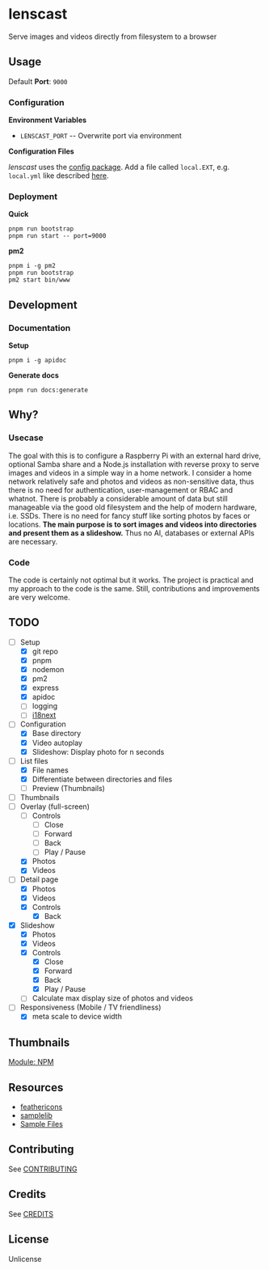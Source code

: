 # lenscast

Serve images and videos directly from filesystem to a browser

## Usage

Default **Port**: `9000`

### Configuration

**Environment Variables**

- `LENSCAST_PORT` -- Overwrite port via environment

**Configuration Files**

*lenscast* uses the [config package]().
Add a file called `local.EXT`, e.g. `local.yml` like described [here](https://github.com/node-config/node-config/wiki/Configuration-Files).

### Deployment

**Quick**

```
pnpm run bootstrap
pnpm run start -- port=9000
```

**pm2**

```
pnpm i -g pm2
pnpm run bootstrap
pm2 start bin/www
```

## Development

### Documentation

**Setup**

```
pnpm i -g apidoc
```

**Generate docs**

```
pnpm run docs:generate
```

## Why?

### Usecase

The goal with this is to configure a Raspberry Pi with an external hard drive, optional Samba share and a Node.js installation
with reverse proxy to serve images and videos in a simple way in a home network.
I consider a home network relatively safe and photos and videos as non-sensitive data, thus there is no need for authentication,
user-management or RBAC and whatnot.
There is probably a considerable amount of data but still manageable via the good old filesystem and the help of modern hardware, i.e. SSDs.
There is no need for fancy stuff like sorting photos by faces or locations. **The main purpose is to sort images and videos into directories
and present them as a slideshow.** Thus no AI, databases or external APIs are necessary.

### Code

The code is certainly not optimal but it works. The project is practical and my approach to the code is the same. Still, contributions
and improvements are very welcome.

## TODO

- [ ] Setup
  - [x] git repo
  - [x] pnpm
  - [x] nodemon
  - [x] pm2
  - [x] express
  - [x] apidoc
  - [ ] logging
  - [ ] [i18next](https://www.npmjs.com/package/i18next-http-middleware)
- [ ] Configuration
  - [x] Base directory
  - [x] Video autoplay
  - [x] Slideshow: Display photo for n seconds
- [ ] List files
  - [x] File names
  - [x] Differentiate between directories and files
  - [ ] Preview (Thumbnails)
- [ ] Thumbnails
- [ ] Overlay (full-screen)
  - [ ] Controls
    - [ ] Close
    - [ ] Forward
    - [ ] Back
    - [ ] Play / Pause
  - [x] Photos
  - [x] Videos
- [ ] Detail page
  - [x] Photos
  - [x] Videos
  - [x] Controls
    - [x] Back
- [x] Slideshow
  - [x] Photos
  - [x] Videos
  - [x] Controls
    - [x] Close
    - [x] Forward
    - [x] Back
    - [x] Play / Pause
  - [ ] Calculate max display size of photos and videos
- [ ] Responsiveness (Mobile / TV friendliness)
  - [x] meta scale to device width

## Thumbnails

[Module: NPM](https://www.npmjs.com/package/image-thumbnail)

## Resources

- [feathericons](https://feathericons.com/)
- [samplelib](https://samplelib.com/)
- [Sample Files](https://getsamplefiles.com/)

## Contributing

See [CONTRIBUTING](https://github.com/frncsdrk/lenscast/blob/main/CONTRIBUTING.md)

## Credits

See [CREDITS](https://github.com/frncsdrk/lenscast/blob/main/CREDITS)

## License

Unlicense
